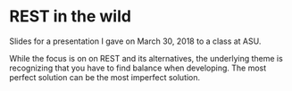 # REST in the wild

Slides for a presentation I gave on March 30, 2018 to a class at ASU.

While the focus is on on REST and its alternatives, the underlying theme is recognizing that you have to find balance when developing. The most perfect solution can be the most imperfect solution.
